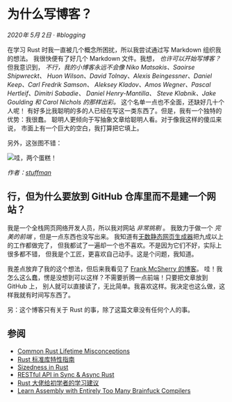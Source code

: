 # 为什么写博客？

_2020年 5月 2日 · #blogging_

在学习 Rust 时我一直被几个概念所困扰，所以我尝试通过写 Markdown 组织我的想法。
我很快便有了好几个 Markdown 文件。我想， _也许可以开始写博客？_ 但我意识到，
_不行，我的小博客永远不会像 Niko Matsakis、Saoirse Shipwreckt、
Huon Wilson、David Tolnay、Alexis Beingessner、Daniel Keep、Carl Fredrik Samson、
Aleksey Kladov、Amos Wegner、Pascal Hertleif、Dimitri Sabadie、
Daniel Henry-Mantilla、
Steve Klabnik、Jake Goulding 和 Carol Nichols 的那样出彩。_
这个名单一点也不全面，还缺好几十个人呢！
有好多比我聪明的多的人已经在写这一类东西了。但是，我有一个独特的优势：我很蠢。
聪明人更倾向于写抽象文章给聪明人看。对于像我这样的傻瓜来说，
市面上有一个巨大的空白，我打算把它填上。

另外，这张图不错：

![哇，两个蛋糕！](../../../assets/holy-shit-two-cakes.png)

_作者：[stuffman](https://stuffman.tumblr.com/)_

## 行，但为什么要放到 GitHub 仓库里而不是建一个网站？

我是一个全栈网页网络开发人员，所以我对网站 _非常挑剔_ 。
我致力于做一个 _完美的前端_ ，但是一点东西也没写出来。
我知道有[无数静态网页生成器](https://www.staticgen.com/)把九成以上的工作都做完了，
但我都试了一遍却一个也不喜欢。不是因为它们不好，实际上很多都不错，
但我是个工匠，更喜欢自己动手。这是个问题，我知道。

我差点放弃了我的这个想法，但后来我看见了 [Frank McSherry 的博客](https://github.com/frankmcsherry/blog)。
哇！我怎么这么蠢，愣是没想到可以这样？不需要折腾一点前端！只要把文章放到 GitHub 上，
别人就可以直接读了，无比简单。我喜欢这样。我决定也这么做，这样我就有时间写东西了。

另：这个博客只有关于 Rust 的事，除了这篇文章没有任何个人的事。

## 参阅

- [Common Rust Lifetime Misconceptions](./../../common-rust-lifetime-misconceptions.md)
- [Rust 标准库特性指南](./tour-of-rusts-standard-library-traits.md)
- [Sizedness in Rust](./../../sizedness-in-rust.md)
- [RESTful API in Sync & Async Rust](./../../restful-api-in-sync-and-async-rust.md)
- [Rust 大佬给初学者的学习建议](./learning-rust-in-2020.md)
- [Learn Assembly with Entirely Too Many Brainfuck Compilers](./../../too-many-brainfuck-compilers.md)
